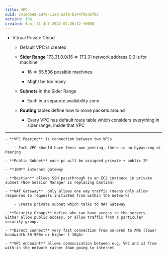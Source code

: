 ```yaml
---
title: VPC
uuid: 241dd6e8-1078-11ed-a3fd-b244f95defbd
version: 194
created: Sun, 31 Jul 2022 02:26:12 +0000
---
```


- Vitrual Private Cloud

    - Default VPC is created

    - **Sider Range** 173.31.0.0/16 => 173.31 network address 0.0 is for machine

        - 16 => 65,536 possible machines

        - Might be too many

    - **Subnets** in the Sider Range

        - Each in a separate availability zone

    - **Routing** tables define how to move packets around 

        - Every VPC has default route table which considers everything in sider range, inside that VPC

---

    - **VPC Peering** is connection between two VPCs.

        - Each VPC should have their own peering, there is no bypassing of Peering

    - **Public Subnet** each pc will be assigned private + public IP

    - **IGW** internet gateway

    - **Bastian** allows SSH passthrough to an EC2 instance in private subnet (Now Session Manager is replacing bastian)

    - **NAT Gateway**  only allows one way traffic (means only allow responses to requests initiated from within the network)

        - Create private subnet which talks to NAT Gateway

    - **Security Groups** define who can have access to the servers. Either allow public access, or allow traffic from a particular security group.

    - **Direct connect** very fast connection from on-prem to AWS (lower bandwidth 50-500m or higher 1-10gb)

    - **VPC endpoint** allows communication between e.g. VPC and s3 from with-in the network rather than going to internet 